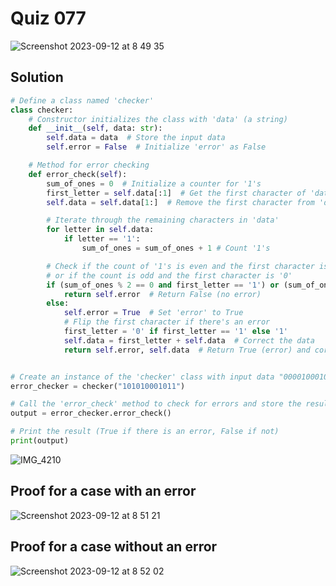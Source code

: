 # Quiz 077
<img width="max" alt="Screenshot 2023-09-12 at 8 49 35" src="https://github.com/2024sabuhiabbasov/Year_2/assets/111758436/a1f1b8e8-9832-471e-9f3f-acdc01cc62cd">

## Solution
```.py
# Define a class named 'checker'
class checker:
    # Constructor initializes the class with 'data' (a string)
    def __init__(self, data: str):
        self.data = data  # Store the input data
        self.error = False  # Initialize 'error' as False

    # Method for error checking
    def error_check(self):
        sum_of_ones = 0  # Initialize a counter for '1's
        first_letter = self.data[:1]  # Get the first character of 'data'
        self.data = self.data[1:]  # Remove the first character from 'data'

        # Iterate through the remaining characters in 'data'
        for letter in self.data:
            if letter == '1':
                sum_of_ones = sum_of_ones + 1 # Count '1's

        # Check if the count of '1's is even and the first character is '1',
        # or if the count is odd and the first character is '0'
        if (sum_of_ones % 2 == 0 and first_letter == '1') or (sum_of_ones % 2 == 1 and first_letter == '0'):
            return self.error  # Return False (no error)
        else:
            self.error = True  # Set 'error' to True
            # Flip the first character if there's an error
            first_letter = '0' if first_letter == '1' else '1'
            self.data = first_letter + self.data  # Correct the data
            return self.error, self.data  # Return True (error) and corrected data


# Create an instance of the 'checker' class with input data "000010001011"
error_checker = checker("101010001011")

# Call the 'error_check' method to check for errors and store the result
output = error_checker.error_check()

# Print the result (True if there is an error, False if not)
print(output)
```
![IMG_4210](https://github.com/2024sabuhiabbasov/Year_2/assets/111758436/27eeed19-89aa-4700-b642-0eea15135374)
## Proof for a case with an error
<img width="max" alt="Screenshot 2023-09-12 at 8 51 21" src="https://github.com/2024sabuhiabbasov/Year_2/assets/111758436/5e78d8fc-f519-4201-b529-5b05a3354985">

## Proof for a case without an error
<img width="max" alt="Screenshot 2023-09-12 at 8 52 02" src="https://github.com/2024sabuhiabbasov/Year_2/assets/111758436/94a5ce5e-2c6d-4772-9dc0-21eb5dff2bd7">
